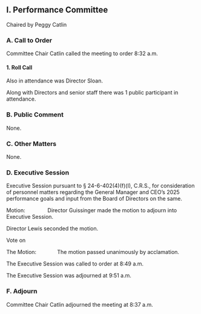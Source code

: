 ## I. Performance Committee

Chaired by Peggy Catlin

### A. Call to Order

Committee Chair Catlin called the meeting to order 8:32 a.m.

#### 1. Roll Call

Also in attendance was Director Sloan.

Along with Directors and senior staff there was 1 public participant in attendance.

### B. Public Comment

None.

### C. Other Matters

None.

### D. Executive Session

Executive Session pursuant to § 24-6-402(4)(f)(I), C.R.S., for consideration of personnel matters regarding the General Manager and CEO’s 2025 performance goals and input from the Board of Directors on the same.

Motion:               Director Guissinger made the motion to adjourn into Executive Session.

Director Lewis seconded the motion.

Vote on

The Motion:              The motion passed unanimously by acclamation.

The Executive Session was called to order at 8:49 a.m.

The Executive Session was adjourned at 9:51 a.m.

### F. Adjourn

Committee Chair Catlin adjourned the meeting at 8:37 a.m.
